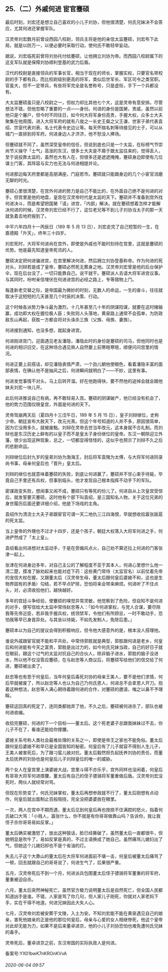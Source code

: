 ## 25.（二）外戚何进 宦官蹇硕
最后时刻，刘宏还是想立自己喜欢的小儿子刘协，但他很清楚，何氏兄妹决不会答应，尤其何进还掌握军队。



汉灵帝刘宏数月前曾设西园八校尉，领兵主将是他的亲信太监蹇硕，刘宏布下此局，就是以防万一，以便必要时采取行动，使何氏不敢轻举妄动。



据说，刘宏临死前曾将刘协托付给蹇硕，让他拥立刘协为帝。而西园八校尉属下的这支军队就是保障刘协顺利登基的武力后盾。



汉代的校尉是直接领兵的军事长官，相当于现在的师长，掌握实权，只要官名带校尉的手下都有兵，而比校尉级别更高的将军，类似后世军长、军区司令之类官职。官虽大，但不一定带兵，有些将军完全是名誉称号，只是虚衔，手下一个兵都没有。



大太监蹇硕虽只是八校尉之一，但权力却比其他七个大，这是灵帝有意安排。尽管想法不错，但他忽略了重要的一点——身份。何进的身份是国舅，贵戚，虽然以前他只是个屠户，但今时不同往日，如今何大将军身份高贵，手握大权，众多士大夫聚集在他周围，进入大将军府的就有八俊之一长史王粲之父王谦、世家子弟代表袁绍、宗室代表刘表、名士代表令史边让等。每天怀揣名刺等待接见的士子，可以从城门一直排到将军府。何进身边人才济济，他不愁没人捧场。



但蹇硕就不同了，虽然深受皇帝的信任，但说到底也只是一个太监，在标榜气节崇尚节义操守「士气」高涨的东汉，很多士大夫是不屑于跟太监往来的，觉得丢人，至于说投靠太监的，虽然也大有人在，但很多还是遮遮掩掩，蹇硕身边即使有几位谋士门客，其阵容与实力也无法与何进相提并论。



何进那边每天府里都是高朋满座，门庭若市。蹇硕就只能跟身边的几个小宦官消磨无聊的时光。



蹇硕心里很清楚，在宫外何进的势力是自己不能比的，在外面自己绝不是何进的对手。但宫里是他的地盘，皇宫在汉灵帝时代是太监的天下。蹇硕并不准备到宫外找何进决斗，而是希望把国舅「请」进宫，「内部」解决。就在蹇硕想着怎样才能解决何进的时候，汉灵帝刘宏已经不行了，这位老兄等不到儿子刘协当太子的那一天就急着去地府报到了。



中平六年四月十一丙辰日（189 年 5 月 13 日），刘宏走完了自己短暂的一生，在嘉德殿「升天」，终年三十四岁。



刘宏死时，大将军何进尚在宫外，即使是外戚也不能时刻待在宫里，这就是蹇硕的优势。他是最先知道皇帝死讯的人。



蹇硕决定把何进骗进宫，在宫里解决何进，然后拥立刘协登基称帝。作为何进的死对头，刘辩若是成了皇帝，蹇硕必然死无葬身之地。汉灵帝刘宏曾是他的后台保护伞，现在后台没了，一切只能靠自己。说干就干。蹇硕派人去请大将军进宫议事。与其同时，吩咐亲信埋伏在何进进宫的必经之路上，专等猎物上门。



每逢新老交替之际，是帝国最为微妙的时刻，无数人的命运，一生的奋斗，往往就取决于这短短的几天甚至几个时辰的决策、行动。



这个时候各派势力争斗最为激烈，十几年甚至几十年的阴谋阳谋，就要在这时赌输赢，成功即大权在握位极人臣；失败则人头落地，黄泉路上通常不会孤单，为防政敌东山再起，获胜一方都会将对头诛杀三族（父族、母族、妻族）。



何进接到通知，也没多想，就起身进宫。



何进刚进宫门，迎面遇见老友潘隐，潘隐此时的身份是蹇硕的司马，但他同时也是何进的相识旧交，在这种场合遇见熟人自然要上前寒暄寒暄，顺便问问宫里的情况。



何进正要上前搭话，却见潘隐表情严肃，一个劲儿朝他使眼色，看着潘隐丰富的面部表情，在确认他不是抽风之后，何进瞬间就明白了——不妙，这里有事。



何进发觉事情不对头，马上后转开溜。好在他跑得快，要不然他的追悼会就会跟他妹夫刘宏一块儿开。



此后何进推说自己有病，再不敢轻易入宫。蹇硕的阴谋破产，他已经没有机会了，他的势力范围仅限皇宫，外面是何进的天下。



灵帝驾崩两天后（夏四月十三戊午日，189 年 5 月 15 日），皇子刘辩继位，史称少帝。朝廷宣布大赦天下，改元光熹。但这个年号知道的人并不多，原因很简单，因为它没用多久，就被废黜。刘辩在灵帝去世当年改元，这本身就不合礼制。而刘辩也是东汉历史上鲜有的以皇子而不是皇太子身份继位的皇帝。东汉一朝除迎立外藩，很少出现这种现象，总之，一切都显得怪怪的，这似乎也预示了刘辩不久之后的悲剧命运。



刘辩继位后封九岁的皇弟刘协为渤海王，封后将军袁隗为太傅，与大将军何进同录尚书事，母亲何皇后也「晋升」皇太后。



刘辩的继位也就意味着蹇硕的失败，到底让何进赢了，蹇硕并不甘心束手待毙，毕竟自己手里还有兵权，但事到临头，他才发现自己根本指挥不动手下的军队。



密谋政变失败，想闹事又闹不成，蹇硕只有等死的份儿了。何进自从上次皇宫受惊后，就发誓要灭蹇硕，这时他有个部下叫袁绍，是三国知名人物，关于这位兄弟的身世履历后面还要详细介绍，他是下场戏的主角。



袁绍作为清流士大夫子弟跟宦官可谓一天二地仇三江四海恨，早就想收拾嚣张跋扈的死太监。



当上皇帝的外甥也不过才十四岁，还是个孩子，朝廷大权落入大将军何进之手，何进俨然成了「太上皇」。



袁绍看出何进想对太监动手，于是在旁煽风点火，自己劝不算还拉上何进的门客张津一起上。



张津在何进身边多年，对自己主公的了解程度不亚于其本人，何进心里想什么他一清二楚，摸准了脉劝起来也能对症下药：这些黄门常侍（太监官名）以前仗着先帝的宠信大权在握，又跟董太后（汉灵帝生母，董太后跟何皇后婆媳不和，这也是生物界固有的矛盾）勾结，若不早点铲除，恐怕将来会带来麻烦。何进听了不住点头，对，必须收拾他们，越快越好。



多年的宫廷斗争经验，使蹇硕的嗅觉异常灵敏，他觉察到了危险，但自知不是何进的对手，便写信给大太监中常侍赵忠等人：「如今何进掌权，与党人合谋，要尽除我等先帝近臣，若非我手握兵权，统领禁军，令他们有所顾忌，一时不敢动手，恐怕我等早已身首异处。与其坐以待毙，不如先发制人，免除后患。」



蹇硕本以为自己的提议会得到积极响应，但令他大感意外的是，根本没人搭理他。



谁说外戚跟宦官就不能和平共处，中常侍郭胜就是典型，郭胜跟何进是老乡，何皇后和何进能有今天之富贵，郭胜是出过力的，如今何氏兄妹当政，自己的好日子就在眼前，跟这个过气的太监对抗自己的合伙人，除非脑子进水，郭胜的脑子没进水，所以他不仅没答应蹇硕，在与赵忠等人商议后，将蹇硕写给他们的信交给了何进，蹇硕被出卖了。



赵忠等也有恩于何皇后，当年何皇后毒死刘协的母亲王美人，要不是他们求情，何后早就被废了，所以赵忠等人也认为自己乃何氏恩人，何进总不会拿恩人开刀。抱着这种想法，赵忠等人满心期待着跟何进的合作，对蹇硕的邀请，嗤之以鼻不予理睬。



蹇硕这回真的死定了，连同类都抛弃了他，不久之后，蹇硕被何进杀了，部队也被何进收编。



收拾完蹇硕，何进的下一个目标——董太后。这个死老婆子总跟我妹妹过不去，你儿子不在了，看谁还能给你撑腰。



婆媳关系号称人类社会最难处理的关系之一，即使是帝王之家也不能免俗。董太后跟何皇后婆媳不和早已是全国皆知的秘密。何皇后有了儿子就容不得别人生儿子，王美人被害死后，为了跟刁蛮儿媳对抗，董太后毅然担负起抚养刘协的责任，而董太后抚养的刘协也是何皇后儿子刘辩皇位的唯一的威胁。



两个女人在皇宫里上演婆媳大战，宫里斗得不亦乐乎，宫外同样也没闲着，何皇后有哥哥大将军何进撑腰，董太后有自己的侄子骠骑将军董重做后盾。汉灵帝刘宏没死时，两伙人就经常对骂。



但现在形势变了，何氏兄妹掌权，董太后再想参政就不行了，董太后刚想有点动作，何皇后就出面制止百般阻挠，完全没把婆婆放在眼里。



一次，两人在宫中不期而遇，董太后见到何皇后再也按捺不住满腔的怒火，指着何氏破口大骂：「小贱人，嚣张什么，你不就是有你哥哥做靠山吗？告诉你，我让我侄子杀你哥哥易如反掌。」



董太后确实被激怒了，放出这种狠话，脸已经撕破了，虽然董太后一直都很牛，但她明显是吹牛了，易如反掌是真的，不过主语换成了她自己。虽然痛骂儿媳妇出了气，但她这个儿媳妇却也不是个省油的灯。



失去儿子这个大靠山的董太后在大将军何进面前不堪一击，何皇后被董太后痛骂了一顿，回去就跟自己的哥哥说了，何进生气了，后果很严重。



五月，汉灵帝死后不到一个月，何进派兵包围董太后侄子骠骑将军董重的将军府，董重被迫自杀。



六月，董太后突然神秘死亡，虽然官方极力说明董太后是自然死亡，但全国人民都知道凶手是谁。不错，人家是骂了你几句，但人家儿子刚死，你就对人家老妈下手，实在干得不地道。何进兄妹因此大失人心。



七月，汉灵帝刘宏被安葬于文陵，入土为安。不知刘宏能不能在黄泉遇见自己的娘亲，害死他娘亲的正是他的那位何皇后，母亲与心爱的女人相继惨死，他这个皇帝对此却无能为力，如果不是后来董卓进京，他的小儿子刘协恐怕也难免遭何氏兄妹的毒手。



灵帝死后，董卓进京之前，东汉帝国的实际执政人是何进。



备案号:YX01bwK7nKROnKVvA


###### 2020-06-04 09:57
